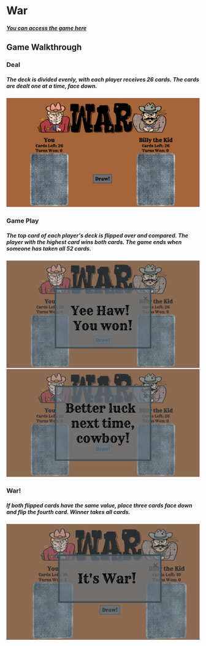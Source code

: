 # War

#### _[You can access the game here](https://Bitajune.github.io/War)_

## Game Walkthrough

### Deal

##### _The deck is divided evenly, with each player receives 26 cards. The cards are dealt one at a time, face down._

![](assets/Main.jpg)

### Game Play

##### _The top card of each player's deck is flipped over and compared. The player with the highest card wins both cards. The game ends when someone has taken all 52 cards._

![](assets/Win.jpg)
![](assets/Lose.jpg)

### War!

##### _If both flipped cards have the same value, place three cards face down and flip the fourth card. Winner takes all cards._

![](assets/War.jpg)
